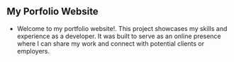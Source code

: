 ## My Porfolio Website ##
- Welcome to my portfolio website!.
This project showcases my skills and experience as a developer. It was built to serve as an online presence where I can share my work and connect with potential clients or employers.
